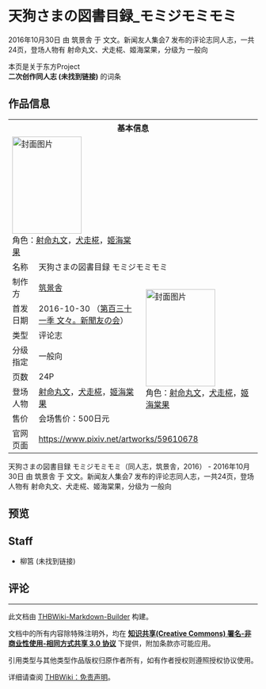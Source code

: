 # 天狗さまの図書目録_モミジモミモミ

<!-- source html: G:\repos\THBWiki-Markdown-Builder\THBWikiMarkdown\Temp\main\4\44\ns0%3A%E5%A4%A9%E7%8B%97%E3%81%95%E3%81%BE%E3%81%AE%E5%9B%B3%E6%9B%B8%E7%9B%AE%E9%8C%B2_%E3%83%A2%E3%83%9F%E3%82%B8%E3%83%A2%E3%83%9F%E3%83%A2%E3%83%9F.html -->

2016年10月30日 由 筑景舎 于 文文。新闻友人集会7 发布的评论志同人志，一共24页，登场人物有 射命丸文、犬走椛、姬海棠果，分级为 一般向

本页是关于东方Project  
 **二次创作同人志 (未找到链接)** 的词条

## 作品信息

<table><tbody><tr><th colspan="3">基本信息</th></tr><tr><td class="cover-artwork-mobile" colspan="2"><a href="./文件-天狗さまの図書目録_モミジモミモミ封面.jpg.md" class="image" title="封面图片"><img alt="封面图片" src="https://upload.thwiki.cc/thumb/c/c6/%E5%A4%A9%E7%8B%97%E3%81%95%E3%81%BE%E3%81%AE%E5%9B%B3%E6%9B%B8%E7%9B%AE%E9%8C%B2_%E3%83%A2%E3%83%9F%E3%82%B8%E3%83%A2%E3%83%9F%E3%83%A2%E3%83%9F%E5%B0%81%E9%9D%A2.jpg/140px-%E5%A4%A9%E7%8B%97%E3%81%95%E3%81%BE%E3%81%AE%E5%9B%B3%E6%9B%B8%E7%9B%AE%E9%8C%B2_%E3%83%A2%E3%83%9F%E3%82%B8%E3%83%A2%E3%83%9F%E3%83%A2%E3%83%9F%E5%B0%81%E9%9D%A2.jpg" decoding="async" loading="lazy" width="140" height="196" srcset="https://upload.thwiki.cc/thumb/c/c6/%E5%A4%A9%E7%8B%97%E3%81%95%E3%81%BE%E3%81%AE%E5%9B%B3%E6%9B%B8%E7%9B%AE%E9%8C%B2_%E3%83%A2%E3%83%9F%E3%82%B8%E3%83%A2%E3%83%9F%E3%83%A2%E3%83%9F%E5%B0%81%E9%9D%A2.jpg/210px-%E5%A4%A9%E7%8B%97%E3%81%95%E3%81%BE%E3%81%AE%E5%9B%B3%E6%9B%B8%E7%9B%AE%E9%8C%B2_%E3%83%A2%E3%83%9F%E3%82%B8%E3%83%A2%E3%83%9F%E3%83%A2%E3%83%9F%E5%B0%81%E9%9D%A2.jpg 1.5x, https://upload.thwiki.cc/thumb/c/c6/%E5%A4%A9%E7%8B%97%E3%81%95%E3%81%BE%E3%81%AE%E5%9B%B3%E6%9B%B8%E7%9B%AE%E9%8C%B2_%E3%83%A2%E3%83%9F%E3%82%B8%E3%83%A2%E3%83%9F%E3%83%A2%E3%83%9F%E5%B0%81%E9%9D%A2.jpg/280px-%E5%A4%A9%E7%8B%97%E3%81%95%E3%81%BE%E3%81%AE%E5%9B%B3%E6%9B%B8%E7%9B%AE%E9%8C%B2_%E3%83%A2%E3%83%9F%E3%82%B8%E3%83%A2%E3%83%9F%E3%83%A2%E3%83%9F%E5%B0%81%E9%9D%A2.jpg 2x" data-file-width="1378" data-file-height="1928"></a><div class="cover-char">角色：<a href="./射命丸文.md" title="射命丸文">射命丸文</a>，<a href="./犬走椛.md" title="犬走椛">犬走椛</a>，<a href="./姬海棠果.md" title="姬海棠果">姬海棠果</a></div></td>
</tr><tr><td class="label">名称</td><td colspan="2"> 天狗さまの図書目録 モミジモミモミ </td></tr><tr><td class="label">制作方</td><td><a href="./筑景舎.md" title="筑景舎">筑景舎</a></td><td class="cover-artwork" rowspan="7" style="min-width:196px;"><a href="./文件-天狗さまの図書目録_モミジモミモミ封面.jpg.md" class="image" title="封面图片"><img alt="封面图片" src="https://upload.thwiki.cc/thumb/c/c6/%E5%A4%A9%E7%8B%97%E3%81%95%E3%81%BE%E3%81%AE%E5%9B%B3%E6%9B%B8%E7%9B%AE%E9%8C%B2_%E3%83%A2%E3%83%9F%E3%82%B8%E3%83%A2%E3%83%9F%E3%83%A2%E3%83%9F%E5%B0%81%E9%9D%A2.jpg/140px-%E5%A4%A9%E7%8B%97%E3%81%95%E3%81%BE%E3%81%AE%E5%9B%B3%E6%9B%B8%E7%9B%AE%E9%8C%B2_%E3%83%A2%E3%83%9F%E3%82%B8%E3%83%A2%E3%83%9F%E3%83%A2%E3%83%9F%E5%B0%81%E9%9D%A2.jpg" decoding="async" loading="lazy" width="140" height="196" srcset="https://upload.thwiki.cc/thumb/c/c6/%E5%A4%A9%E7%8B%97%E3%81%95%E3%81%BE%E3%81%AE%E5%9B%B3%E6%9B%B8%E7%9B%AE%E9%8C%B2_%E3%83%A2%E3%83%9F%E3%82%B8%E3%83%A2%E3%83%9F%E3%83%A2%E3%83%9F%E5%B0%81%E9%9D%A2.jpg/210px-%E5%A4%A9%E7%8B%97%E3%81%95%E3%81%BE%E3%81%AE%E5%9B%B3%E6%9B%B8%E7%9B%AE%E9%8C%B2_%E3%83%A2%E3%83%9F%E3%82%B8%E3%83%A2%E3%83%9F%E3%83%A2%E3%83%9F%E5%B0%81%E9%9D%A2.jpg 1.5x, https://upload.thwiki.cc/thumb/c/c6/%E5%A4%A9%E7%8B%97%E3%81%95%E3%81%BE%E3%81%AE%E5%9B%B3%E6%9B%B8%E7%9B%AE%E9%8C%B2_%E3%83%A2%E3%83%9F%E3%82%B8%E3%83%A2%E3%83%9F%E3%83%A2%E3%83%9F%E5%B0%81%E9%9D%A2.jpg/280px-%E5%A4%A9%E7%8B%97%E3%81%95%E3%81%BE%E3%81%AE%E5%9B%B3%E6%9B%B8%E7%9B%AE%E9%8C%B2_%E3%83%A2%E3%83%9F%E3%82%B8%E3%83%A2%E3%83%9F%E3%83%A2%E3%83%9F%E5%B0%81%E9%9D%A2.jpg 2x" data-file-width="1378" data-file-height="1928"></a><div class="cover-char">角色：<a href="./射命丸文.md" title="射命丸文">射命丸文</a>，<a href="./犬走椛.md" title="犬走椛">犬走椛</a>，<a href="./姬海棠果.md" title="姬海棠果">姬海棠果</a></div></td>
</tr><tr><td class="label">首发日期</td><td>2016-10-30&#160;（<a href="/展会作品列表?e=%E6%96%87%E6%96%87%E3%80%82%E6%96%B0%E9%97%BB%E5%8F%8B%E4%BA%BA%E9%9B%86%E4%BC%9A%237">第百三十一季 文々。新聞友の会</a>）</td></tr><tr><td class="label">类型</td><td>评论志</td></tr><tr><td class="label">分级指定</td><td>一般向</td></tr><tr><td class="label">页数</td><td>24P</td></tr><tr><td class="label">登场人物</td><td><a href="./射命丸文.md" title="射命丸文">射命丸文</a>，<a href="./犬走椛.md" title="犬走椛">犬走椛</a>，<a href="./姬海棠果.md" title="姬海棠果">姬海棠果</a></td></tr><tr><td class="label">售价</td><td>会场售价：500日元</td></tr>
<tr><td class="label">官网页面</td><td colspan="2"><a rel="nofollow" class="external free" href="https://www.pixiv.net/artworks/59610678">https://www.pixiv.net/artworks/59610678</a></td></tr></tbody></table>

天狗さまの図書目録 モミジモミモミ（同人志，筑景舎，2016） - 2016年10月30日 由 筑景舎 于 文文。新闻友人集会7 发布的评论志同人志，一共24页，登场人物有 射命丸文、犬走椛、姬海棠果，分级为 一般向

## 预览

## Staff
- 柳筥 (未找到链接)


## 评论




---

此文档由 [THBWiki-Markdown-Builder](https://github.com/Delsin-Yu/THBWiki-Markdown-Builder) 构建。

文档中的所有内容除特殊注明外，均在 [**知识共享(Creative Commons) 署名-非商业性使用-相同方式共享 3.0 协议**](https://creativecommons.org/licenses/by-sa/3.0/deed.zh-hans) 下提供，附加条款亦可能应用。

引用类型与其他类型作品版权归原作者所有，如有作者授权则遵照授权协议使用。

详细请查阅 [THBWiki：免责声明](https://thbwiki.cc/THBWiki:%E5%85%8D%E8%B4%A3%E5%A3%B0%E6%98%8E)。

